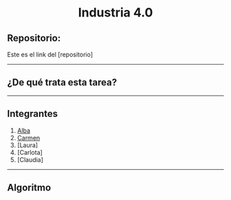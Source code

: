 <h1 align="center">	Industria 4.0</h1>

<h2>Repositorio:</h2>

Este es el link del [repositorio]

***
<h2>¿De qué trata esta tarea?</h2>


***
## Integrantes

1. [Alba](https://github.com/albabernal03) 
2. [Carmen](https://github.com/carmenm02)
3. [Laura]
4. [Carlota]
5. [Claudia]



***
## Algoritmo
